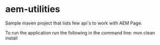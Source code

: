# aem-utilities
Sample maven project that lists few api's to work with AEM Page.

To run the application run the following in the command line:
mvn clean install
